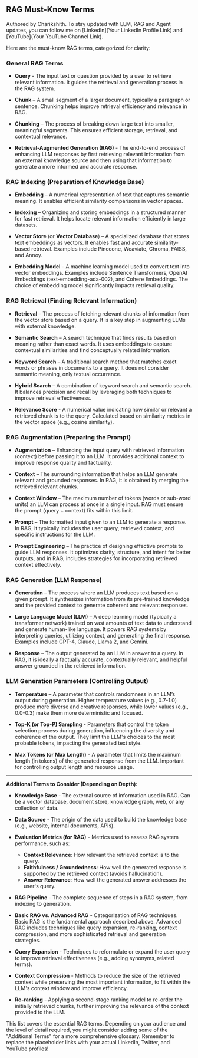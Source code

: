 ## RAG Must-Know Terms

Authored by Charikshith. To stay updated with LLM, RAG and Agent updates, you can follow me on [LinkedIn](Your LinkedIn Profile Link) and [YouTube](Your YouTube Channel Link).

Here are the must-know RAG terms, categorized for clarity:

### General RAG Terms

*   **Query** - The input text or question provided by a user to retrieve relevant information. It guides the retrieval and generation process in the RAG system.

*   **Chunk** – A small segment of a larger document, typically a paragraph or sentence. Chunking helps improve retrieval efficiency and relevance in RAG.

*   **Chunking** – The process of breaking down large text into smaller, meaningful segments. This ensures efficient storage, retrieval, and contextual relevance.

*   **Retrieval-Augmented Generation (RAG)** - The end-to-end process of enhancing LLM responses by first retrieving relevant information from an external knowledge source and then using that information to generate a more informed and accurate response.

### RAG Indexing (Preparation of Knowledge Base)

*   **Embedding** – A numerical representation of text that captures semantic meaning. It enables efficient similarity comparisons in vector spaces.

*   **Indexing** – Organizing and storing embeddings in a structured manner for fast retrieval. It helps locate relevant information efficiently in large datasets.

*   **Vector Store** (or **Vector Database**) – A specialized database that stores text embeddings as vectors. It enables fast and accurate similarity-based retrieval.  Examples include Pinecone, Weaviate, Chroma, FAISS, and Annoy.

*   **Embedding Model** -  A machine learning model used to convert text into vector embeddings. Examples include Sentence Transformers, OpenAI Embeddings (text-embedding-ada-002), and Cohere Embeddings. The choice of embedding model significantly impacts retrieval quality.

### RAG Retrieval (Finding Relevant Information)

*   **Retrieval** – The process of fetching relevant chunks of information from the vector store based on a query. It is a key step in augmenting LLMs with external knowledge.

*   **Semantic Search** – A search technique that finds results based on meaning rather than exact words. It uses embeddings to capture contextual similarities and find conceptually related information.

*   **Keyword Search** – A traditional search method that matches exact words or phrases in documents to a query. It does not consider semantic meaning, only textual occurrence.

*   **Hybrid Search** – A combination of keyword search and semantic search. It balances precision and recall by leveraging both techniques to improve retrieval effectiveness.

*   **Relevance Score** - A numerical value indicating how similar or relevant a retrieved chunk is to the query.  Calculated based on similarity metrics in the vector space (e.g., cosine similarity).

### RAG Augmentation (Preparing the Prompt)

*   **Augmentation** – Enhancing the input query with retrieved information (context) before passing it to an LLM. It provides additional context to improve response quality and factuality.

*   **Context** – The surrounding information that helps an LLM generate relevant and grounded responses. In RAG, it is obtained by merging the retrieved relevant chunks.

*   **Context Window** – The maximum number of tokens (words or sub-word units) an LLM can process at once in a single input. RAG must ensure the prompt (query + context) fits within this limit.

*   **Prompt** – The formatted input given to an LLM to generate a response. In RAG, it typically includes the user query, retrieved context, and specific instructions for the LLM.

*   **Prompt Engineering** – The practice of designing effective prompts to guide LLM responses. It optimizes clarity, structure, and intent for better outputs, and in RAG, includes strategies for incorporating retrieved context effectively.

### RAG Generation (LLM Response)

*   **Generation** – The process where an LLM produces text based on a given prompt. It synthesizes information from its pre-trained knowledge and the provided context to generate coherent and relevant responses.

*   **Large Language Model (LLM)** – A deep learning model (typically a transformer network) trained on vast amounts of text data to understand and generate human-like language. It powers RAG systems by interpreting queries, utilizing context, and generating the final response. Examples include GPT-4, Claude, Llama 2, and Gemini.

*   **Response** – The output generated by an LLM in answer to a query. In RAG, it is ideally a factually accurate, contextually relevant, and helpful answer grounded in the retrieved information.

### LLM Generation Parameters (Controlling Output)

*   **Temperature** – A parameter that controls randomness in an LLM’s output during generation. Higher temperature values (e.g., 0.7-1.0) produce more diverse and creative responses, while lower values (e.g., 0.0-0.3) make them more deterministic and focused.

*   **Top-K (or Top-P) Sampling** - Parameters that control the token selection process during generation, influencing the diversity and coherence of the output. They limit the LLM's choices to the most probable tokens, impacting the generated text style.

*   **Max Tokens (or Max Length)** -  A parameter that limits the maximum length (in tokens) of the generated response from the LLM.  Important for controlling output length and resource usage.

---

**Additional Terms to Consider (Depending on Depth):**

*   **Knowledge Base** - The external source of information used in RAG. Can be a vector database, document store, knowledge graph, web, or any collection of data.

*   **Data Source** - The origin of the data used to build the knowledge base (e.g., website, internal documents, APIs).

*   **Evaluation Metrics (for RAG)** - Metrics used to assess RAG system performance, such as:
    *   **Context Relevance**: How relevant the retrieved context is to the query.
    *   **Faithfulness / Groundedness**: How well the generated response is supported by the retrieved context (avoids hallucination).
    *   **Answer Relevance**: How well the generated answer addresses the user's query.

*   **RAG Pipeline** - The complete sequence of steps in a RAG system, from indexing to generation.

*   **Basic RAG vs. Advanced RAG** - Categorization of RAG techniques. Basic RAG is the fundamental approach described above. Advanced RAG includes techniques like query expansion, re-ranking, context compression, and more sophisticated retrieval and generation strategies.

*   **Query Expansion** - Techniques to reformulate or expand the user query to improve retrieval effectiveness (e.g., adding synonyms, related terms).

*   **Context Compression** - Methods to reduce the size of the retrieved context while preserving the most important information, to fit within the LLM's context window and improve efficiency.

*   **Re-ranking** -  Applying a second-stage ranking model to re-order the initially retrieved chunks, further improving the relevance of the context provided to the LLM.

This list covers the essential RAG terms. Depending on your audience and the level of detail required, you might consider adding some of the "Additional Terms" for a more comprehensive glossary. Remember to replace the placeholder links with your actual LinkedIn, Twitter, and YouTube profiles!

